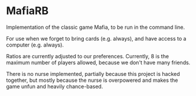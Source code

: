 # MafiaRB

Implementation of the classic game Mafia, to be run in the command line.

For use when we forget to bring cards (e.g. always), and have access to a computer (e.g. always).

Ratios are currently adjusted to our preferences. Currently, 8 is the maximum number of players allowed, because we don't have many friends.

There is no nurse implemented, partially because this project is hacked together, but mostly because the nurse is overpowered and makes the game unfun and heavily chance-based.